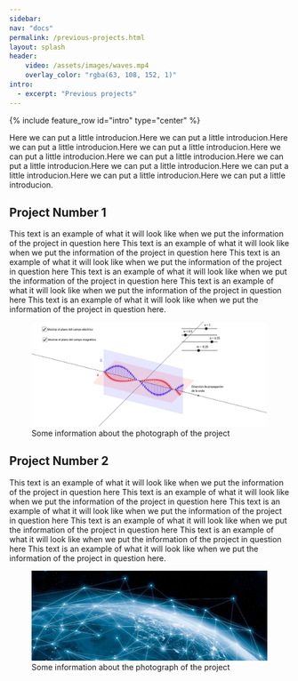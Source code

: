 ```yaml
---
sidebar:
nav: "docs"
permalink: /previous-projects.html
layout: splash
header:  
    video: /assets/images/waves.mp4
    overlay_color: "rgba(63, 108, 152, 1)"
intro:
  - excerpt: "Previous projects"
---
```


{% include feature_row id="intro" type="center" %}

<link rel="stylesheet" href="./assets/previousprojects.css">

<p>Here we can put a little introducion.Here we can put a little introducion.Here we can put a little introducion.Here we can put a little introducion.Here we can put a little introducion.Here we can put a little introducion.Here we can put a little introducion.Here we can put a little introducion.Here we can put a little introducion.Here we can put a little introducion.Here we can put a little introducion.</p>

<div class="container-projects">
  <h2 name="project1">Project Number 1</h2>
  <div>

  <p class="text">This text is an example of what it will look like when we put the information of the project in question here This text is an example of what it will look like when we put the information of the project in question here This text is an example of what it will look like when we put the information of the project in question here This text is an example of what it will look like when we put the information of the project in question here This text is an example of what it will look like when we put the information of the project in question here This text is an example of what it will look like when we put the information of the project in question here.
  </p>
  <figure>
    <img class="img-pr" src="assets/images/project1.png" alt="Project 1 image"/>
    <figcaption class="img-cap"> Some information about the photograph of the project</figcaption>
  </figure>
</div>

<h2 name="project2">Project Number 2</h2>
  <div >
    <p class="text">This text is an example of what it will look like when we put the information of the project in question here This text is an example of what it will look like when we put the information of the project in question here This text is an example of what it will look like when we put the information of the project in question here This text is an example of what it will look like when we put the information of the project in question here This text is an example of what it will look like when we put the information of the project in question here This text is an example of what it will look like when we put the information of the project in question here.</p>
  <figure>
    <img class="img-pr" src="assets/images/project2.jpg" alt="Project 2 image"/>
    <figcaption class="img-cap"> Some information about the photograph of the project</figcaption>
  </figure>
</div>
</div>